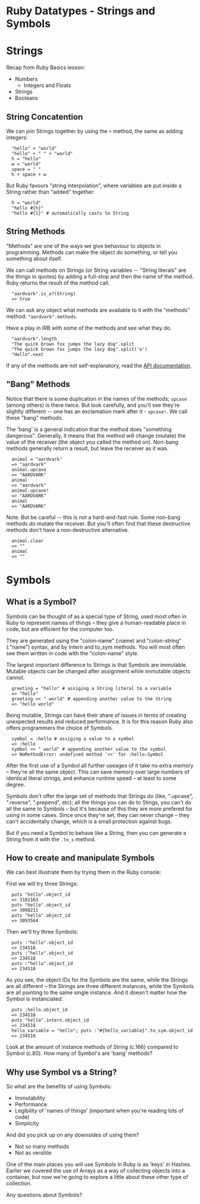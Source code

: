 
# Ruby Datatypes - Strings and Symbols


# Strings

Recap from Ruby Basics lesson:

  * Numbers
    * Integers and Floats
  * Strings
  * Booleans


## String Concatention

We can join Strings together by using the `+` method, the same as adding integers:

```
  "hello" + "world"
  "hello" + " " + "world"
  h = "hello"
  w = "world"
  space = " "
  h + space + w
```

But Ruby favours "string interpolation", where variables are put inside a String rather than "added" together:

```
  h = "world"
  "hello #{h}"
  "hello #{1}" # automatically casts to String
```


## String Methods

"Methods" are one of the ways we give behaviour to objects in programming. Methods can make the object do something, or tell you something about itself.

We can call methods on Strings (or String variables -- "String literals" are the things in quotes) by adding a full-stop and then the name of the method. Ruby returns the result of the method call.

```
  "aardvark".is_a?(String)
  => true
```

We can ask any object what methods are available to it with the "methods" method: `"aardvark".methods`.

Have a play in IRB with some of the methods and see what they do.

```
  "aardvark".length
  "The quick brown fox jumps the lazy dog".split
  "The quick brown fox jumps the lazy dog".split('o')
  "Hello".next
```

If any of the methods are not self-explanatory, read the [API documentation](http://ruby-doc.org/core-2.1.4/String.html).


## "Bang" Methods

Notice that there is some duplication in the names of the methods; `upcase` (among others) is there twice. But look carefully, and you'll see they're slightly different -- one has an exclamation mark after it - `upcase!`. We call these "bang" methods.

The 'bang' is a general indication that the method does "something dangerous". Generally, it means that the method will change (mutate) the value of the receiver (the object you called the method on). Non-bang methods generally return a result, but leave the receiver as it was.

```
  animal = "aardvark"
  => "aardvark"
  animal.upcase
  => "AARDVARK"
  animal
  => "aardvark"
  animal.upcase!
  => "AARDVARK"
  animal
  => "AARDVARK"
```

Note: But be careful -- this is not a hard-and-fast rule. Some non-bang methods *do* mutate the receiver. But you'll often find that these destructive methods don't have a non-destructive alternative.

```
  animal.clear
  => ""
  animal
  => ""
```


# Symbols

## What is a Symbol?

Symbols can be thought of as a special type of String, used most often in Ruby to represent names of things – they give a human-readable place in code, but are efficient for the computer too.

They are generated using the "colon-name" (:name) and "colon-string" (:"name") syntax, and by intern and to_sym methods. You will most often see them written in code with the "colon-name" style.

The largest important difference to Strings is that Symbols are immutable. Mutable objects can be changed after assignment while immutable objects cannot.

```
  greeting = "hello" # assiging a String literal to a variable
  => "hello"
  greeting << " world" # appending another value to the String
  => "hello world"
```

Being mutable, Strings can have their share of issues in terms of creating unexpected results and reduced performance. It is for this reason Ruby also offers programmers the choice of Symbols.

```
  symbol = :hello # assiging a value to a symbol
  => :hello
  symbol << " world" # appending another value to the symbol
  => NoMethodError: undefined method '<<' for :hello:Symbol
```

After the first use of a Symbol all further useages of it take no extra memory – they're all the same object. This can save memory over large numbers of identical literal strings, and enhance runtime speed – at least to some degree.

Symbols don't offer the large set of methods that Strings do (like, ".upcase", ".reverse", ".prepend", etc); all the things you can do to Stings, you can't do all the same to Symbols – but it's because of this they are more prefered for using in some cases. Since once they're set, they can never change – they can't accidentally change, which is a small protection against bugs.

But if you need a Symbol to behave like a String, then you can generate a String from it with the `.to_s` method.


## How to create and manipulate Symbols

We can best illustrate them by trying them in the Ruby console:

First we will try three Strings:

```
  puts "hello".object_id
  => 3102163
  puts "hello".object_id
  => 3098211
  puts "hello".object_id
  => 3093564
```

Then we'll try three Symbols:

```
  puts :"hello".object_id
  => 234518
  puts :"hello".object_id
  => 234518
  puts :"hello".object_id
  => 234518
```

As you see, the object IDs for the Symbols are the same, while the Strings are all different – the Strings are three different instances, while the Symbols are all pointing to the same single instance.
And it doesn't matter how the Symbol is instanciated:

```
  puts :hello.object_id
  => 234518
  puts "hello".intern.object_id
  => 234518
  hello_variable = "hello"; puts :"#{hello_variable}".to_sym.object_id
  => 234518
```

Look at the amount of instance methods of String (c.166) compared to Symbol (c.80). How many of Symbol's are 'bang' methods?


## Why use Symbol vs a String?

So what are the benefits of using Symbols:

  - Immutability
  - Performance
  - Legibility of 'names of things' (important when you're reading lots of code)
  - Simplicity

And did you pick up on any downsides of using them?

  - Not so many methods
  - Not as versitile

One of the main places you will use Symbols in Ruby is as 'keys' in Hashes. Earlier we covered the use of Arrays as a way of collecting objects into a container, but now we're going to explore a little about these other type of collection.

Any questions about Symbols?

